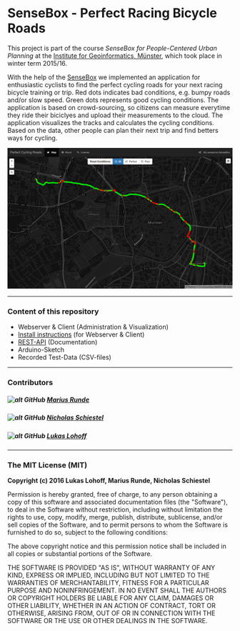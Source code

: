 # SenseBox - Perfect Racing Bicycle Roads

This project is part of the course *SenseBox for People-Centered Urban Planning* at the [Institute for Geoinformatics, Münster](https://www.uni-muenster.de/Geoinformatics/en/index.html), which took place in winter term 2015/16.

With the help of the [SenseBox](http://www.sensebox.de) we implemented an application for enthusiastic cyclists to find the perfect cycling roads for your next racing bicycle training or trip. Red dots indicates bad conditions, e.g. bumpy roads and/or slow speed. Green dots represents good cycling conditions. The application is based on crowd-sourcing, so citizens can measure everytime they ride their biciclyes and upload their measurements to the cloud. The application visualizes the tracks and calculates the cycling conditions. Based on the data, other people can plan their next trip and find betters ways for cycling. 

![Application](Server/public/img/application.png)

***

### Content of this repository

* Webserver & Client (Administration & Visualization) 
* [Install instructions](Server/README.md) (for Webserver & Client)
* [REST-API](API.md) (Documentation)
* Arduino-Sketch
* Recorded Test-Data (CSV-files)

***

### Contributors

##### ![alt GitHub](http://i.imgur.com/0o48UoR.png") [Marius Runde](https://github.com/mrunde)
##### ![alt GitHub](http://i.imgur.com/0o48UoR.png") [Nicholas Schiestel](https://github.com/nicho90)
##### ![alt GitHub](http://i.imgur.com/0o48UoR.png") [Lukas Lohoff](https://github.com/LukasLohoff)

***

### The MIT License (MIT)

**Copyright (c) 2016 Lukas Lohoff, Marius Runde, Nicholas Schiestel**

Permission is hereby granted, free of charge, to any person obtaining a copy
of this software and associated documentation files (the "Software"), to deal
in the Software without restriction, including without limitation the rights
to use, copy, modify, merge, publish, distribute, sublicense, and/or sell
copies of the Software, and to permit persons to whom the Software is
furnished to do so, subject to the following conditions:

The above copyright notice and this permission notice shall be included in all
copies or substantial portions of the Software.

THE SOFTWARE IS PROVIDED "AS IS", WITHOUT WARRANTY OF ANY KIND, EXPRESS OR
IMPLIED, INCLUDING BUT NOT LIMITED TO THE WARRANTIES OF MERCHANTABILITY,
FITNESS FOR A PARTICULAR PURPOSE AND NONINFRINGEMENT. IN NO EVENT SHALL THE
AUTHORS OR COPYRIGHT HOLDERS BE LIABLE FOR ANY CLAIM, DAMAGES OR OTHER
LIABILITY, WHETHER IN AN ACTION OF CONTRACT, TORT OR OTHERWISE, ARISING FROM,
OUT OF OR IN CONNECTION WITH THE SOFTWARE OR THE USE OR OTHER DEALINGS IN THE
SOFTWARE.
